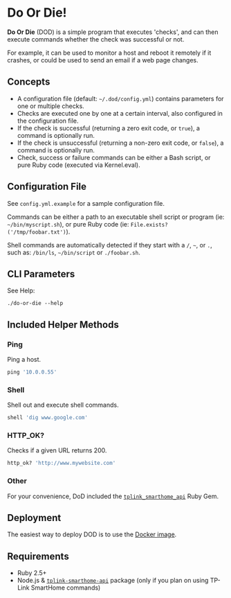 # Do Or Die!

**Do Or Die** (DOD) is a simple program that executes 'checks', and can then execute commands whether the check was successful or not. 

For example, it can be used to monitor a host and reboot it remotely if it crashes, or could be used to send an email if a web page changes.

## Concepts

* A configuration file (default: `~/.dod/config.yml`) contains parameters for one or multiple checks.
* Checks are executed one by one at a certain interval, also configured in the configuration file.
* If the check is successful (returning a zero exit code, or `true`), a command is optionally run.
* If the check is unsuccessful (returning a non-zero exit code, or `false`), a command is optionally run.
* Check, success or failure commands can be either a Bash script, or pure Ruby code (executed via Kernel.eval).

## Configuration File

See `config.yml.example` for a sample configuration file.

Commands can be either a path to an executable shell script or program (ie: `~/bin/myscript.sh`), or pure Ruby code (ie: `File.exists?('/tmp/foobar.txt')`).

Shell commands are automatically detected if they start with a `/`, `~`, or `.`, such as: `/bin/ls`, `~/bin/script` or `./foobar.sh`.

## CLI Parameters

See Help:

```shell
./do-or-die --help
```

## Included Helper Methods

### Ping

Ping a host.

```ruby
ping '10.0.0.55'
```

### Shell

Shell out and execute shell commands.

```ruby
shell 'dig www.google.com'
```

### HTTP_OK?

Checks if a given URL returns 200.

```ruby
http_ok? 'http://www.mywebsite.com'
```

### Other

For your convenience, DoD included the [`tplink_smarthome_api`](https://github.com/cmer/tplink_smarthome_api) Ruby Gem.

## Deployment

The easiest way to deploy DOD is to use the [Docker image](https://hub.docker.com/r/cmer/do-or-die).

## Requirements

* Ruby 2.5+
* Node.js & [`tplink-smarthome-api`](https://www.npmjs.com/package/tplink-smarthome-api) package (only if you plan on using TP-Link SmartHome commands)


